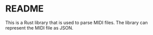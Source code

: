 # README

This is a Rust library that is used to parse MIDI files. The library can represent the MIDI file as JSON.